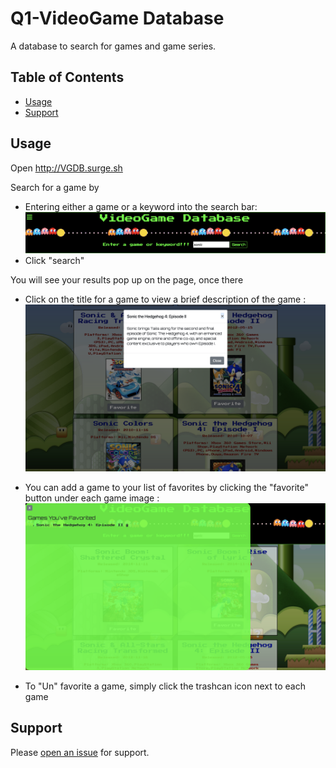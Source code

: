 # Q1-VideoGame Database

A database to search for games and game series.

## Table of Contents

- [Usage](#usage)
- [Support](#support)

## Usage

Open http://VGDB.surge.sh

Search for a game by

- Entering either a game or a keyword into the search bar:![search-bar-link](images/searchbar.png)
- Click "search"

You will see your results pop up on the page, once there

- Click on the title for a game to view a brief description of the game :![results-click-link](images/results.png)

- You can add a game to your list of favorites by clicking the "favorite" button under each game image :![favorites-list-link](images/favorits.png)

- To "Un" favorite a game, simply click the trashcan icon next to each game


## Support

Please [open an issue](https://github.com/burnsidion/Q1-Project-/issues) for support.
